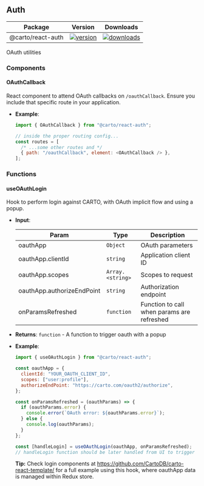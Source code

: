 ## Auth

| Package | Version | Downloads |
| ------- | ------- | --------- |
| @carto/react-auth  | <a href="https://npmjs.org/package/@carto/react-auth">  <img src="https://img.shields.io/npm/v/@carto/react-auth.svg?style=flat-square" alt="version" /></a> | <a href="https://npmjs.org/package/@carto/react-auth">  <img src="https://img.shields.io/npm/dt/@carto/react-auth.svg?style=flat-square" alt="downloads" /></a>


OAuth utilities

### Components

#### OAuthCallback

React component to attend OAuth callbacks on `/oauthCallback`. Ensure you include that specific route in your application.

- **Example**:

  ```js
  import { OAuthCallback } from "@carto/react-auth";

  // inside the proper routing config...
  const routes = [
    /* ...some other routes and */
    { path: "/oauthCallback", element: <OAuthCallback /> },
  ];
  ```

### Functions

#### useOAuthLogin

Hook to perform login against CARTO, with OAuth implicit flow and using a popup.

- **Input**:

  | Param                      | Type                              | Description                                |
  | -------------------------- | --------------------------------- | ------------------------------------------ |
  | oauthApp                   | <code>Object</code>               | OAuth parameters                           |
  | oauthApp.clientId          | <code>string</code>               | Application client ID                      |
  | oauthApp.scopes            | <code>Array.&lt;string&gt;</code> | Scopes to request                          |
  | oauthApp.authorizeEndPoint | <code>string</code>               | Authorization endpoint                     |
  | onParamsRefreshed          | <code>function</code>             | Function to call when params are refreshed |

- **Returns**: <code>function</code> - A function to trigger oauth with a popup

- **Example**:

  ```js
  import { useOAuthLogin } from "@carto/react-auth";

  const oauthApp = {
    clientId: "YOUR_OAUTH_CLIENT_ID",
    scopes: ["user:profile"],
    authorizeEndPoint: "https://carto.com/oauth2/authorize",
  };

  const onParamsRefreshed = (oauthParams) => {
    if (oauthParams.error) {
      console.error(`OAuth error: ${oauthParams.error}`);
    } else {
      console.log(oauthParams);
    }
  };

  const [handleLogin] = useOAuthLogin(oauthApp, onParamsRefreshed);
  // handleLogin function should be later handled from UI to trigger the flow
  ```

  **Tip:** Check login components at https://github.com/CartoDB/carto-react-template/ for a full example using this hook, where oauthApp data is managed within Redux store.
